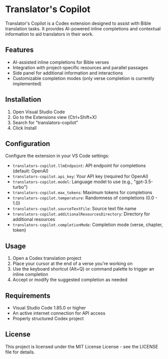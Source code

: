 # Translator's Copilot

Translator's Copilot is a Codex extension designed to assist with Bible translation tasks. It provides AI-powered inline completions and contextual information to aid translators in their work.

## Features

- AI-assisted inline completions for Bible verses
- Integration with project-specific resources and parallel passages
- Side panel for additional information and interactions
- Customizable completion modes (only verse completion is currently implemented)
  

## Installation

1. Open Visual Studio Code
2. Go to the Extensions view (Ctrl+Shift+X)
3. Search for "translators-copilot"
4. Click Install

## Configuration

Configure the extension in your VS Code settings:

- `translators-copilot.llmEndpoint`: API endpoint for completions (default: OpenAI)
- `translators-copilot.api_key`: Your API key (required for OpenAI)
- `translators-copilot.model`: Language model to use (e.g., "gpt-3.5-turbo")
- `translators-copilot.max_tokens`: Maximum tokens for completions
- `translators-copilot.temperature`: Randomness of completions (0.0 - 1.0)
- `translators-copilot.sourceTextFile`: Source text file name
- `translators-copilot.additionalResourcesDirectory`: Directory for additional resources
- `translators-copilot.completionMode`: Completion mode (verse, chapter, token)

## Usage

1. Open a Codex translation project
2. Place your cursor at the end of a verse you're working on
3. Use the keyboard shortcut (Alt+Q) or command palette to trigger an inline completion
4. Accept or modify the suggested completion as needed

## Requirements

- Visual Studio Code 1.85.0 or higher
- An active internet connection for API access
- Properly structured Codex project

## License

This project is licensed under the MIT License License - see the LICENSE file for details.

